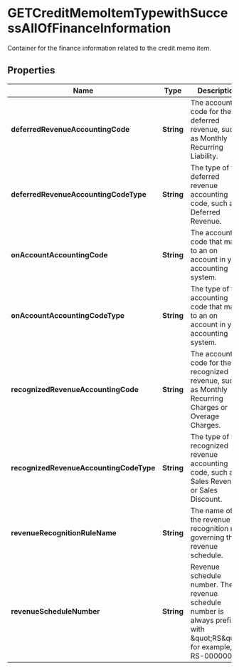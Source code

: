 

# GETCreditMemoItemTypewithSuccessAllOfFinanceInformation

Container for the finance information related to the credit memo item. 

## Properties

| Name | Type | Description | Notes |
|------------ | ------------- | ------------- | -------------|
|**deferredRevenueAccountingCode** | **String** | The accounting code for the deferred revenue, such as Monthly Recurring Liability.  |  [optional] |
|**deferredRevenueAccountingCodeType** | **String** | The type of the deferred revenue accounting code, such as Deferred Revenue.   |  [optional] |
|**onAccountAccountingCode** | **String** | The accounting code that maps to an on account in your accounting system.  |  [optional] |
|**onAccountAccountingCodeType** | **String** | The type of the accounting code that maps to an on account in your accounting system.  |  [optional] |
|**recognizedRevenueAccountingCode** | **String** | The accounting code for the recognized revenue, such as Monthly Recurring Charges or Overage Charges.  |  [optional] |
|**recognizedRevenueAccountingCodeType** | **String** | The type of the recognized revenue accounting code, such as Sales Revenue or Sales Discount.   |  [optional] |
|**revenueRecognitionRuleName** | **String** | The name of the revenue recognition rule governing the revenue schedule.  |  [optional] |
|**revenueScheduleNumber** | **String** | Revenue schedule number. The revenue schedule number is always prefixed with \&quot;RS\&quot;, for example, RS-00000001.  |  [optional] |




